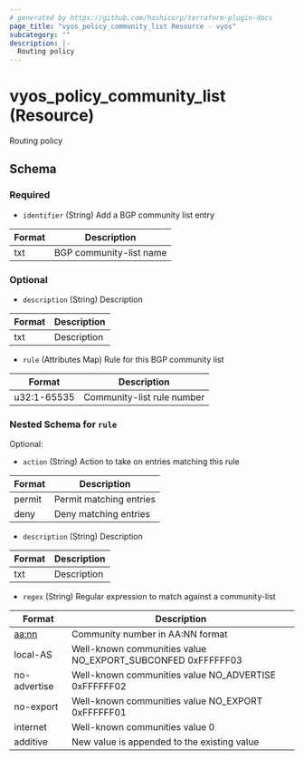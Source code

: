 ```yaml
---
# generated by https://github.com/hashicorp/terraform-plugin-docs
page_title: "vyos_policy_community_list Resource - vyos"
subcategory: ""
description: |-
  Routing policy
---
```


# vyos_policy_community_list (Resource)

Routing policy



<!-- schema generated by tfplugindocs -->
## Schema

### Required

- `identifier` (String) Add a BGP community list entry

|  Format  |  Description  |
|----------|---------------|
|  txt  |  BGP community-list name  |

### Optional

- `description` (String) Description

|  Format  |  Description  |
|----------|---------------|
|  txt  |  Description  |
- `rule` (Attributes Map) Rule for this BGP community list

|  Format  |  Description  |
|----------|---------------|
|  u32:1-65535  |  Community-list rule number  | (see [below for nested schema](#nestedatt--rule))

<a id="nestedatt--rule"></a>
### Nested Schema for `rule`

Optional:

- `action` (String) Action to take on entries matching this rule

|  Format  |  Description  |
|----------|---------------|
|  permit  |  Permit matching entries  |
|  deny  |  Deny matching entries  |
- `description` (String) Description

|  Format  |  Description  |
|----------|---------------|
|  txt  |  Description  |
- `regex` (String) Regular expression to match against a community-list

|  Format  |  Description  |
|----------|---------------|
|  <aa:nn>  |  Community number in AA:NN format  |
|  local-AS  |  Well-known communities value NO_EXPORT_SUBCONFED 0xFFFFFF03  |
|  no-advertise  |  Well-known communities value NO_ADVERTISE 0xFFFFFF02  |
|  no-export  |  Well-known communities value NO_EXPORT 0xFFFFFF01  |
|  internet  |  Well-known communities value 0  |
|  additive  |  New value is appended to the existing value  |
